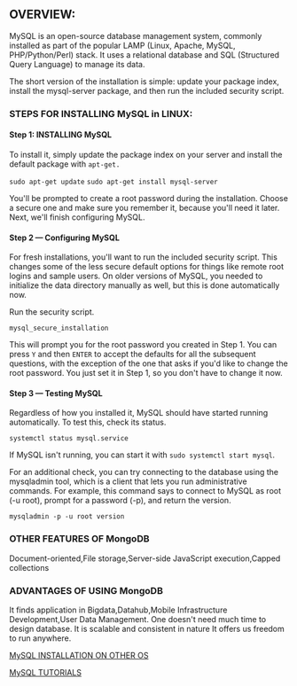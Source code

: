 ## OVERVIEW:

MySQL is an open-source database management system, commonly installed as part of the popular LAMP (Linux, Apache, MySQL, PHP/Python/Perl) stack. It uses a relational database and SQL (Structured Query Language) to manage its data.

The short version of the installation is simple: update your package index, install the mysql-server package, and then run the included security script.

### STEPS FOR INSTALLING MySQL in LINUX:

#### Step 1: INSTALLING MySQL
To install it, simply update the package index on your server and install the default package with `apt-get.`

`sudo apt-get update`
`sudo apt-get install mysql-server`

You'll be prompted to create a root password during the installation. Choose a secure one and make sure you remember it, because you'll need it later. Next, we'll finish configuring MySQL.

#### Step 2 — Configuring MySQL
For fresh installations, you'll want to run the included security script. This changes some of the less secure default options for things like remote root logins and sample users. On older versions of MySQL, you needed to initialize the data directory manually as well, but this is done automatically now.

Run the security script.

`mysql_secure_installation`

This will prompt you for the root password you created in Step 1. You can press `Y` and then `ENTER` to accept the defaults for all the subsequent questions, with the exception of the one that asks if you'd like to change the root password. You just set it in Step 1, so you don't have to change it now. 

#### Step 3 — Testing MySQL
Regardless of how you installed it, MySQL should have started running automatically. To test this, check its status.

`systemctl status mysql.service`

If MySQL isn't running, you can start it with `sudo systemctl start mysql`.

For an additional check, you can try connecting to the database using the mysqladmin tool, which is a client that lets you run administrative commands. For example, this command says to connect to MySQL as root (-u root), prompt for a password (-p), and return the version.

`mysqladmin -p -u root version`
### OTHER FEATURES OF MongoDB
Document-oriented,File storage,Server-side JavaScript execution,Capped collections

### ADVANTAGES OF USING MongoDB 

It finds application in Bigdata,Datahub,Mobile Infrastructure Development,User Data Management.
One doesn't need much time to design database.
It is scalable and consistent in nature  It offers us freedom to run anywhere.
   

[MySQL INSTALLATION ON OTHER OS](https://www.tutorialspoint.com/mysql/mysql-installation.htm)

[MySQL TUTORIALS](https://www.w3schools.com/sql/)
